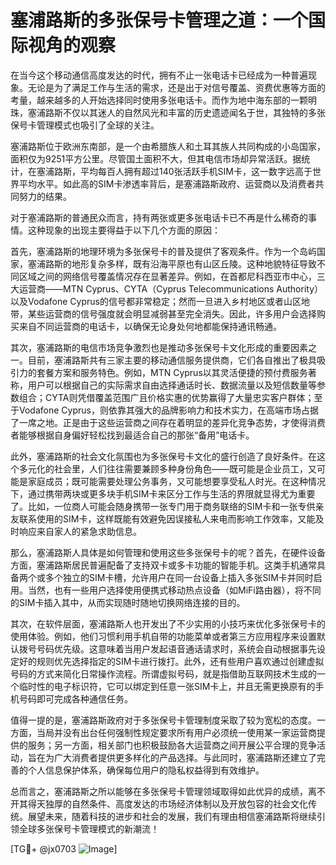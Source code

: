 # 塞浦路斯的多张保号卡管理之道：一个国际视角的观察

在当今这个移动通信高度发达的时代，拥有不止一张电话卡已经成为一种普遍现象。无论是为了满足工作与生活的需求，还是出于对信号覆盖、资费优惠等方面的考量，越来越多的人开始选择同时使用多张电话卡。而作为地中海东部的一颗明珠，塞浦路斯不仅以其迷人的自然风光和丰富的历史遗迹闻名于世，其独特的多张保号卡管理模式也吸引了全球的关注。

塞浦路斯位于欧洲东南部，是一个由希腊族人和土耳其族人共同构成的小岛国家，面积仅为9251平方公里。尽管国土面积不大，但其电信市场却异常活跃。据统计，在塞浦路斯，平均每百人拥有超过140张活跃手机SIM卡，这一数字远高于世界平均水平。如此高的SIM卡渗透率背后，是塞浦路斯政府、运营商以及消费者共同努力的结果。

对于塞浦路斯的普通民众而言，持有两张或更多张电话卡已不再是什么稀奇的事情。这种现象的出现主要得益于以下几个方面的原因：

首先，塞浦路斯的地理环境为多张保号卡的普及提供了客观条件。作为一个岛屿国家，塞浦路斯的地形复杂多样，既有沿海平原也有山区丘陵。这种地貌特征导致不同区域之间的网络信号覆盖情况存在显著差异。例如，在首都尼科西亚市中心，三大运营商——MTN Cyprus、CYTA（Cyprus Telecommunications Authority）以及Vodafone Cyprus的信号都非常稳定；然而一旦进入乡村地区或者山区地带，某些运营商的信号强度就会明显减弱甚至完全消失。因此，许多用户会选择购买来自不同运营商的电话卡，以确保无论身处何地都能保持通讯畅通。

其次，塞浦路斯的电信市场竞争激烈也是推动多张保号卡文化形成的重要因素之一。目前，塞浦路斯共有三家主要的移动通信服务提供商，它们各自推出了极具吸引力的套餐方案和服务特色。例如，MTN Cyprus以其灵活便捷的预付费服务著称，用户可以根据自己的实际需求自由选择通话时长、数据流量以及短信数量等参数组合；CYTA则凭借覆盖范围广且价格实惠的优势赢得了大量忠实客户群体；至于Vodafone Cyprus，则依靠其强大的品牌影响力和技术实力，在高端市场占据了一席之地。正是由于这些运营商之间存在着明显的差异化竞争态势，才使得消费者能够根据自身偏好轻松找到最适合自己的那张“备用”电话卡。

此外，塞浦路斯的社会文化氛围也为多张保号卡文化的盛行创造了良好条件。在这个多元化的社会里，人们往往需要兼顾多种身份角色——既可能是企业员工，又可能是家庭成员；既可能需要处理公务事务，又可能想要享受私人时光。在这种情况下，通过携带两块或更多块手机SIM卡来区分工作与生活的界限就显得尤为重要了。比如，一位商人可能会随身携带一张专门用于商务联络的SIM卡和一张专供亲友联系使用的SIM卡，这样既能有效避免因误接私人来电而影响工作效率，又能及时响应来自家人的紧急求助信息。

那么，塞浦路斯人具体是如何管理和使用这些多张保号卡的呢？首先，在硬件设备方面，塞浦路斯居民普遍配备了支持双卡或多卡功能的智能手机。这类手机通常具备两个或多个独立的SIM卡槽，允许用户在同一台设备上插入多张SIM卡并同时启用。当然，也有一些用户选择使用便携式移动热点设备（如MiFi路由器），将不同的SIM卡插入其中，从而实现随时随地切换网络连接的目的。

其次，在软件层面，塞浦路斯人也开发出了不少实用的小技巧来优化多张保号卡的使用体验。例如，他们习惯利用手机自带的功能菜单或者第三方应用程序来设置默认拨号号码优先级。这意味着当用户发起语音通话请求时，系统会自动根据事先设定好的规则优先选择指定的SIM卡进行拨打。此外，还有些用户喜欢通过创建虚拟号码的方式来简化日常操作流程。所谓虚拟号码，就是指借助互联网技术生成的一个临时性的电子标识符，它可以绑定到任意一张SIM卡上，并且无需更换原有的手机号码即可完成各种通信任务。

值得一提的是，塞浦路斯政府对于多张保号卡管理制度采取了较为宽松的态度。一方面，当局并没有出台任何强制性规定要求所有用户必须统一使用某一家运营商提供的服务；另一方面，相关部门也积极鼓励各大运营商之间开展公平合理的竞争活动，旨在为广大消费者提供更多样化的产品选择。与此同时，塞浦路斯还建立了完善的个人信息保护体系，确保每位用户的隐私权益得到有效维护。

总而言之，塞浦路斯之所以能够在多张保号卡管理领域取得如此优异的成绩，离不开其得天独厚的自然条件、高度发达的市场经济体制以及开放包容的社会文化传统。展望未来，随着科技的进步和社会的发展，我们有理由相信塞浦路斯将继续引领全球多张保号卡管理模式的新潮流！

[TG💪+ @jx0703 ![Image](https://github.com/user-attachments/assets/dbca1d08-cadb-493c-b0ec-ad6f7a83f270)]